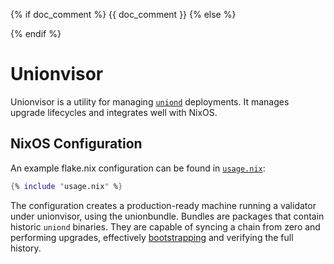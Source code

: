 {% if doc_comment %}
{{ doc_comment }}
{% else %}

<!-- This doc is a template for the final README.md, which is generated with docgen -->

{% endif %}

# Unionvisor

Unionvisor is a utility for managing [`uniond`](/uniond/README.md) deployments. It manages upgrade lifecycles and integrates well with NixOS.

## NixOS Configuration

An example flake.nix configuration can be found in [`usage.nix`](./usage.nix):

```nix
{% include "usage.nix" %}
```

The configuration creates a production-ready machine running a validator under unionvisor, using the unionbundle. Bundles are packages that contain historic `uniond` binaries. They are capable of syncing a chain from zero and performing upgrades, effectively [bootstrapping](<https://en.wikipedia.org/wiki/Bootstrapping_(compilers)>) and verifying the full history.
